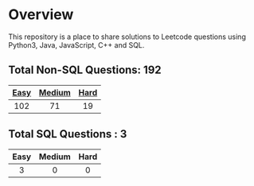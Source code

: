 # Overview

This repository is a place to share solutions to Leetcode questions using Python3, Java, JavaScript, C++ and SQL.


## Total Non-SQL Questions: 192

| [Easy](https://github.com/ezryn-zaharoff/leetcode-solutions/tree/master/01-easy) | [Medium](https://github.com/ezryn-zaharoff/leetcode-solutions/tree/master/02-medium) | [Hard](https://github.com/ezryn-zaharoff/leetcode-solutions/tree/master/03-hard) |
|:-----:|:------:|:----:|
|  102  |   71   |  19  |


## Total SQL Questions : 3

| Easy | Medium | Hard |
|:----:|:------:|:----:|
|   3  |    0   |   0  |

